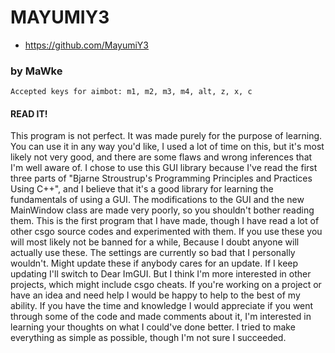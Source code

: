 												
#	   MAYUMIY3
*  https://github.com/MayumiY3
###	   by MaWke
    Accepted keys for aimbot: m1, m2, m3, m4, alt, z, x, c

#### READ IT!
This program is not perfect. It was made purely for the purpose of learning.
You can use it in any way you'd like, I used a lot of time on this, but it's 
most likely not very good, and there are some flaws and wrong inferences that I'm well aware of.
I chose to use this GUI library because I've read the first three parts of 
"Bjarne Stroustrup's Programming Principles and Practices Using C++", and
I believe that it's a good library for learning the fundamentals of using a GUI.
The modifications to the GUI and the new MainWindow class are made very poorly, so you shouldn't bother reading them.
This is the first program that I have made, though I have read a lot of other csgo
source codes and experimented with them. If you use these you will most likely not be banned for a while, 
Because I doubt anyone will actually use these. The settings are currently so bad that I personally wouldn't. 
Might update these if anybody cares for an update. If I keep updating I'll switch to Dear ImGUI. 
But I think I'm more interested in other projects, which might include csgo cheats. 
If you're working on a project or have an idea and need help I would be happy to help to the best of my ability.
If you have the time and knowledge I would appreciate if you went through some of the code and
made comments about it, I'm interested in learning your thoughts on what I could've done better.
I tried to make everything as simple as possible, though I'm not sure I succeeded.
